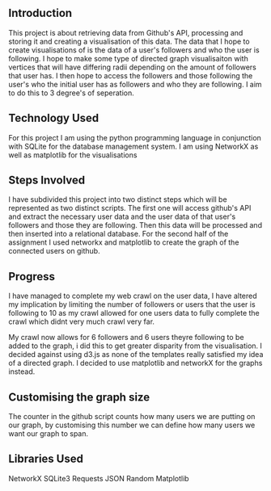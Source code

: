 
## Introduction
This project is about retrieving data from Github's API, processing and storing it and creating a visualisation of this data.
The data that I hope to create visualisations of is the data of a user's followers and who the user is following. I hope to make some type of directed graph
visualisaiton with vertices that will have differing radii depending on the amount of followers that user has. I then hope to access the followers and those following the user's who the initial user has as followers and who they are following. I aim to do this to 3 degree's of seperation.

## Technology Used
For this project I am using the python programming language in conjunction with SQLite for the database management system. I am using NetworkX as well as matplotlib for the visualisations

## Steps Involved
I have subdivided this project into two distinct steps which will be represented as two distinct scripts. The first one will access github's API and extract the necessary user data and the user data of that user's followers and those they are following. Then this data will be processed and then inserted into a relational database.
For the second half of the assignment I used networkx and matplotlib to create the graph of the connected users on github.

## Progress
I have managed to complete my web crawl on the user data, I have altered my implication by limiting the number of followers or users that the user is following to 10
as my crawl allowed for one users data to fully complete the crawl which didnt very much crawl very far.

My crawl now allows for 6 followers and 6 users theyre following to be added to the graph, i did this to get greater disparity from the visualisation.
I decided against using d3.js as none of the templates really satisfied my idea of a directed graph.
I decided to use matplotlib and networkX for the graphs instead.

## Customising the graph size
The counter in the github script counts how many users we are putting on our graph, by customising this number we can define how many users we want our graph to span.

## Libraries Used
NetworkX
SQLite3
Requests
JSON
Random
Matplotlib